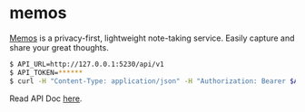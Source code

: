 memos
=====

[Memos][1] is a privacy-first, lightweight note-taking service. Easily capture and share your great thoughts.

```bash
$ API_URL=http://127.0.0.1:5230/api/v1
$ API_TOKEN=******
$ curl -H "Content-Type: application/json" -H "Authorization: Bearer $API_TOKEN" $API_URL/memos -d '{"content": "hello world", "visibility": "PUBLIC"}'
```

Read API Doc [here][2].

[1]: https://www.usememos.com/
[2]: https://memos.apidocumentation.com/reference#tag/memoservice/POST/api/v1/memos
